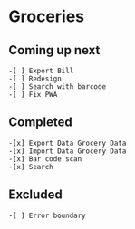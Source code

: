 # Groceries

## Coming up next
    -[ ] Export Bill
    -[ ] Redesign
    -[ ] Search with barcode
    -[ ] Fix PWA

## Completed
    -[x] Export Data Grocery Data
    -[x] Import Data Grocery Data
    -[x] Bar code scan
    -[x] Search

## Excluded
    -[ ] Error boundary